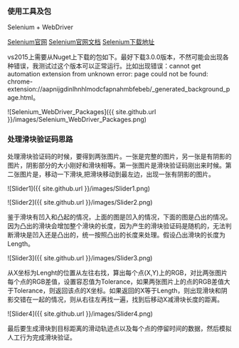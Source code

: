 

### 使用工具及包

Selenium + WebDriver

[Selenium官网](http://www.seleniumhq.org/)
[Selenium官网文档](http://www.seleniumhq.org/docs/)
[Selenium下载地址](http://www.seleniumhq.org/download/)


vs2015上需要从Nuget上下载的包如下。最好下载3.0.0版本，不然可能会出现各种错误，我测试过这个版本可以正常运行。比如出现错误：cannot get automation extension from unknown error: page could not be found: chrome-extension://aapnijgdinlhnhlmodcfapnahmbfebeb/_generated_background_page.html。

![Selenium_WebDriver_Packages]({{ site.github.url }}/images/Selenium_WebDriver_Packages.png)


### 处理滑块验证码思路

处理滑块验证码的时候，要得到两张图片。一张是完整的图片，另一张是有阴影的图片，阴影部分的大小刚好和滑块相等。第一张图片是滑块验证码刚出来时候。第二张图片是，移动一下滑块,把滑块移动到最左边，出现一张有阴影的图片。

![Slider1]({{ site.github.url }}/images/Slider1.png)

![Slider2]({{ site.github.url }}/images/Slider2.png)

鉴于滑块有凹入和凸起的情况，上面的图是凹入的情况，下面的图是凸出的情况。因为凸出的滑块会增加整个滑块的长度，因为产生的滑块验证码是随机的，无法判断滑块是凹入还是凸出的，统一按照凸出的长度来处理。假设凸出滑块的长度为Length。

![Slider3]({{ site.github.url }}/images/Slider3.png)

从X坐标为Lenght的位置从左往右找，算出每个点(X,Y)上的RGB，对比两张图片每个点的RGB差值，设置容忍值为Tolerance，如果两张图片上的点的RGB差值大于Tolerance，则返回该点的X坐标。如果返回的X等于Length，则出现滑块和阴影交错在一起的情况，则从右往左再找一遍，找到后移动X减滑块长度的距离。
  
![Slider4]({{ site.github.url }}/images/Slider4.png)

最后要生成滑块到目标距离的滑动轨迹点以及每个点的停留时间的数据，然后模拟人工行为完成滑块验证。




